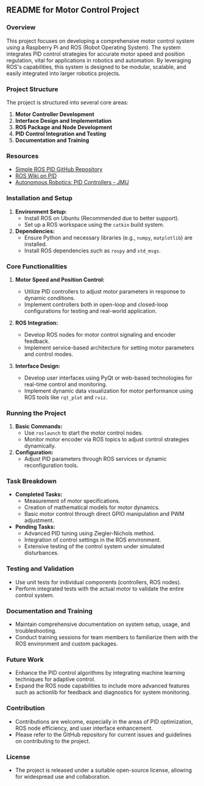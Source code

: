 ## README for Motor Control Project

### Overview
This project focuses on developing a comprehensive motor control system using a Raspberry Pi and ROS (Robot Operating System). The system integrates PID control strategies for accurate motor speed and position regulation, vital for applications in robotics and automation. By leveraging ROS's capabilities, this system is designed to be modular, scalable, and easily integrated into larger robotics projects.

### Project Structure
The project is structured into several core areas:
1. **Motor Controller Development**
2. **Interface Design and Implementation**
3. **ROS Package and Node Development**
4. **PID Control Integration and Testing**
5. **Documentation and Training**

### Resources
- [Simple ROS PID GitHub Repository](https://github.com/jellevos/simple-ros-pid)
- [ROS Wiki on PID](http://wiki.ros.org/pid)
- [Autonomous Robotics: PID Controllers - JMU](https://w3.cs.jmu.edu/spragunr/CS354_S14/labs/pid_lab/pid_lab.shtml)

### Installation and Setup
1. **Environment Setup:**
   - Install ROS on Ubuntu (Recommended due to better support).
   - Set up a ROS workspace using the `catkin` build system.
2. **Dependencies:**
   - Ensure Python and necessary libraries (e.g., `numpy`, `matplotlib`) are installed.
   - Install ROS dependencies such as `rospy` and `std_msgs`.

### Core Functionalities
1. **Motor Speed and Position Control:**
   - Utilize PID controllers to adjust motor parameters in response to dynamic conditions.
   - Implement controllers both in open-loop and closed-loop configurations for testing and real-world application.

2. **ROS Integration:**
   - Develop ROS nodes for motor control signaling and encoder feedback.
   - Implement service-based architecture for setting motor parameters and control modes.

3. **Interface Design:**
   - Develop user interfaces using PyQt or web-based technologies for real-time control and monitoring.
   - Implement dynamic data visualization for motor performance using ROS tools like `rqt_plot` and `rviz`.

### Running the Project
1. **Basic Commands:**
   - Use `roslaunch` to start the motor control nodes.
   - Monitor motor encoder via ROS topics to adjust control strategies dynamically.
2. **Configuration:**
   - Adjust PID parameters through ROS services or dynamic reconfiguration tools.

### Task Breakdown
- **Completed Tasks:**
  - Measurement of motor specifications.
  - Creation of mathematical models for motor dynamics.
  - Basic motor control through direct GPIO manipulation and PWM adjustment.
- **Pending Tasks:**
  - Advanced PID tuning using Ziegler-Nichols method.
  - Integration of control settings in the ROS environment.
  - Extensive testing of the control system under simulated disturbances.

### Testing and Validation
- Use unit tests for individual components (controllers, ROS nodes).
- Perform integrated tests with the actual motor to validate the entire control system.

### Documentation and Training
- Maintain comprehensive documentation on system setup, usage, and troubleshooting.
- Conduct training sessions for team members to familiarize them with the ROS environment and custom packages.

### Future Work
- Enhance the PID control algorithms by integrating machine learning techniques for adaptive control.
- Expand the ROS node capabilities to include more advanced features such as actionlib for feedback and diagnostics for system monitoring.

### Contribution
- Contributions are welcome, especially in the areas of PID optimization, ROS node efficiency, and user interface enhancement.
- Please refer to the GitHub repository for current issues and guidelines on contributing to the project.

### License
- The project is released under a suitable open-source license, allowing for widespread use and collaboration.
